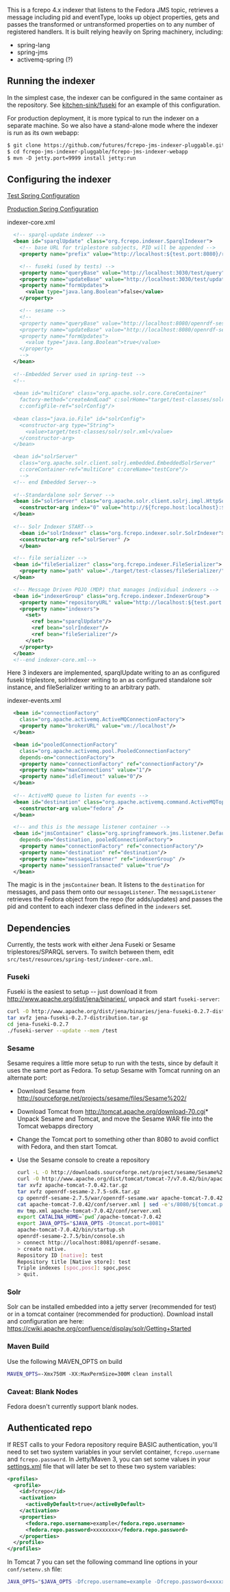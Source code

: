 This is a fcrepo 4.x indexer that listens to the Fedora JMS topic, retrieves a message including pid and eventType, looks up object properties, gets and passes the transformed or untransformed properties on to any number of registered handlers.  It is built relying heavily on Spring machinery, including:

* spring-lang
* spring-jms
* activemq-spring (?)


## Running the indexer

In the simplest case, the indexer can be configured in the same container as the repository.   See [kitchen-sink/fuseki](https://github.com/fcrepo4-labs/fcrepo-kitchen-sink/tree/fuseki) for an example of this configuration.

For production deployment, it is more typical to run the indexer on a separate machine.  So we also have a stand-alone mode where the indexer is run as its own webapp:

```xml
$ git clone https://github.com/futures/fcrepo-jms-indexer-pluggable.git
$ cd fcrepo-jms-indexer-pluggable/fcrepo-jms-indexer-webapp
$ mvn -D jetty.port=9999 install jetty:run
```

## Configuring the indexer

 [Test Spring Configuration](https://github.com/fcrepo4/fcrepo-message-consumer/tree/master/fcrepo-message-consumer-core/src/test/resources/spring-test)
 
 [Production Spring Configuration](https://github.com/fcrepo4/fcrepo-message-consumer/tree/master/fcrepo-message-consumer-webapp/src/main/resources/spring) 

indexer-core.xml
```xml
  <!-- sparql-update indexer -->
  <bean id="sparqlUpdate" class="org.fcrepo.indexer.SparqlIndexer">
    <!-- base URL for triplestore subjects, PID will be appended -->
    <property name="prefix" value="http://localhost:${test.port:8080}/rest/objects/"/>

    <!-- fuseki (used by tests) -->
    <property name="queryBase" value="http://localhost:3030/test/query"/>
    <property name="updateBase" value="http://localhost:3030/test/update"/>
    <property name="formUpdates">
      <value type="java.lang.Boolean">false</value>
    </property>

    <!-- sesame -->
    <!--
    <property name="queryBase" value="http://localhost:8080/openrdf-sesame/repositories/test"/>
    <property name="updateBase" value="http://localhost:8080/openrdf-sesame/repositories/test/statements"/>
    <property name="formUpdates">
      <value type="java.lang.Boolean">true</value>
    </property>
    -->
  </bean>
  
  <!--Embedded Server used in spring-test -->
  <!--
  
  <bean id="multiCore" class="org.apache.solr.core.CoreContainer"
    factory-method="createAndLoad" c:solrHome="target/test-classes/solr"
    c:configFile-ref="solrConfig"/>
    
  <bean class="java.io.File" id="solrConfig">
    <constructor-arg type="String">
      <value>target/test-classes/solr/solr.xml</value>
    </constructor-arg>
  </bean>

  <bean id="solrServer"
    class="org.apache.solr.client.solrj.embedded.EmbeddedSolrServer"
    c:coreContainer-ref="multiCore" c:coreName="testCore"/>
    -->
  <!-- end Embedded Server-->
  
  <!--Standardalone solr Server -->
  <bean id="solrServer" class="org.apache.solr.client.solrj.impl.HttpSolrServer">
    <constructor-arg index="0" value="http://${fcrepo.host:localhost}:${solrIndexer.port:8983}/solr/" />
  </bean>
  
  <!-- Solr Indexer START-->
    <bean id="solrIndexer" class="org.fcrepo.indexer.solr.SolrIndexer">
    <constructor-arg ref="solrServer" />
    </bean>

  <!-- file serializer -->
  <bean id="fileSerializer" class="org.fcrepo.indexer.FileSerializer">
    <property name="path" value="./target/test-classes/fileSerializer/"/>
  </bean>

  <!-- Message Driven POJO (MDP) that manages individual indexers -->
  <bean id="indexerGroup" class="org.fcrepo.indexer.IndexerGroup">
    <property name="repositoryURL" value="http://localhost:${test.port:8080}/rest/objects/" />
    <property name="indexers">
      <set>
        <ref bean="sparqlUpdate"/>
        <ref bean="solrIndexer"/>
        <ref bean="fileSerializer"/>
      </set>
    </property>
  </bean>
  <!--end indexer-core.xml-->
```

Here 3 indexers are implemented, sparqlUpdate writing to an as configured fuseki triplestore, solrIndexer writing to an as configured standalone solr instance, and fileSerializer writing to an arbitrary path.

indexer-events.xml
```xml
  <bean id="connectionFactory"
    class="org.apache.activemq.ActiveMQConnectionFactory">
    <property name="brokerURL" value="vm://localhost"/>
  </bean>

  <bean id="pooledConnectionFactory"
    class="org.apache.activemq.pool.PooledConnectionFactory"
    depends-on="connectionFactory">
    <property name="connectionFactory" ref="connectionFactory"/>
    <property name="maxConnections" value="1"/>
    <property name="idleTimeout" value="0"/>
  </bean>
  
  <!-- ActiveMQ queue to listen for events -->
  <bean id="destination" class="org.apache.activemq.command.ActiveMQTopic">
    <constructor-arg value="fedora" />
  </bean>

  <!-- and this is the message listener container -->
  <bean id="jmsContainer" class="org.springframework.jms.listener.DefaultMessageListenerContainer"
    depends-on="destination, pooledConnectionFactory">
    <property name="connectionFactory" ref="connectionFactory"/>
    <property name="destination" ref="destination"/>
    <property name="messageListener" ref="indexerGroup" />
    <property name="sessionTransacted" value="true"/>
  </bean>
```

The magic is in the ```jmsContainer``` bean. It listens to the ```destination``` for messages, and pass them onto our ```messageListener```.  The ```messageListener``` retrieves the Fedora object from the repo (for adds/updates) and passes the pid and content to each indexer class defined in the ```indexers``` set.

## Dependencies

Currently, the tests work with either Jena Fuseki or Sesame triplestores/SPARQL servers.  To switch between them, edit ```src/test/resources/spring-test/indexer-core.xml```.

### Fuseki
Fuseki is the easiest to setup -- just download it from http://www.apache.org/dist/jena/binaries/, unpack and start ```fuseki-server```:

``` sh
curl -O http://www.apache.org/dist/jena/binaries/jena-fuseki-0.2.7-distribution.tar.gz
tar xvfz jena-fuseki-0.2.7-distribution.tar.gz
cd jena-fuseki-0.2.7
./fuseki-server --update --mem /test
```

### Sesame

Sesame requires a little more setup to run with the tests, since by default it uses the same port as Fedora.  To setup Sesame with Tomcat running on an alternate port:

* Download Sesame from http://sourceforge.net/projects/sesame/files/Sesame%202/ 
* Download Tomcat from http://tomcat.apache.org/download-70.cgi* Unpack Sesame and Tomcat, and move the Sesame WAR file into the Tomcat webapps directory
* Change the Tomcat port to something other than 8080 to avoid conflict with Fedora, and then start Tomcat.
* Use the Sesame console to create a repository

    ``` sh
    curl -L -O http://downloads.sourceforge.net/project/sesame/Sesame%202/2.7.5/openrdf-sesame-2.7.5-sdk.tar.gz
    curl -O http://www.apache.org/dist/tomcat/tomcat-7/v7.0.42/bin/apache-tomcat-7.0.42.tar.gz
    tar xvfz apache-tomcat-7.0.42.tar.gz
    tar xvfz openrdf-sesame-2.7.5-sdk.tar.gz
    cp openrdf-sesame-2.7.5/war/openrdf-sesame.war apache-tomcat-7.0.42/webapps/
    cat apache-tomcat-7.0.42/conf/server.xml | sed -e's/8080/${tomcat.port}/' > tmp.xml
    mv tmp.xml apache-tomcat-7.0.42/conf/server.xml
    export CATALINA_HOME=`pwd`/apache-tomcat-7.0.42
    export JAVA_OPTS="$JAVA_OPTS -Dtomcat.port=8081"
    apache-tomcat-7.0.42/bin/startup.sh
    openrdf-sesame-2.7.5/bin/console.sh
    > connect http://localhost:8081/openrdf-sesame.
    > create native.
    Repository ID [native]: test
    Repository title [Native store]: test
    Triple indexes [spoc,posc]: spoc,posc
    > quit.
    ```

### Solr

Solr can be installed embedded into a jetty server (recommended for test) or in a tomcat container (recommended for production).  Download install and configuration are here: https://cwiki.apache.org/confluence/display/solr/Getting+Started

### Maven Build

Use the following MAVEN_OPTS on build

   ``` sh
   MAVEN_OPTS=-Xmx750M -XX:MaxPermSize=300M clean install
   ```

### Caveat: Blank Nodes

Fedora doesn't currently support blank nodes.

## Authenticated repo

If REST calls to your Fedora repository require BASIC authentication,
you'll need to set two system variables in your servlet container,
`fcrepo.username` and `fcrepo.password`. In Jetty/Maven 3, you can set
some values in your [settings.xml](https://maven.apache.org/settings.html)
file that will later be set to these two system variables:

``` xml
<profiles>
  <profile>
    <id>fcrepo</id>
    <activation>
      <activeByDefault>true</activeByDefault>
    </activation>
    <properties>
      <fedora.repo.username>example</fedora.repo.username>
      <fedora.repo.password>xxxxxxxx</fedora.repo.password>
    </properties>
  </profile>
</profiles>
```

In Tomcat 7 you can set the following command line options in
your `conf/setenv.sh` file:

``` sh
JAVA_OPTS="$JAVA_OPTS -Dfcrepo.username=example -Dfcrepo.password=xxxxxxxx "
```

